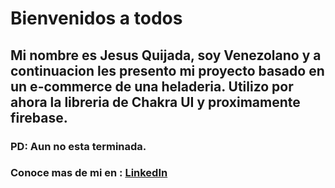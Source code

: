 # **Bienvenidos a todos**

## Mi nombre es Jesus Quijada, soy Venezolano y a continuacion les presento mi proyecto basado en un e-commerce de una heladeria. Utilizo por ahora la libreria de Chakra UI y proximamente firebase.


### PD: Aun no esta terminada.
### Conoce mas de mi en : [LinkedIn](https://www.linkedin.com/in/jesus-quijada-7a4243284/)

